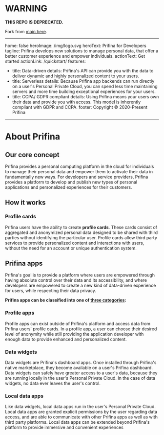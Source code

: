 # WARNING
**THIS REPO IS DEPRECATED.**

Fork from [main here](https://github.com/libertyequalitydata/prifina-dev-docs).

---
home: false
heroImage: /img/logo.svg
heroText: Prifina for Developers
tagline: Prifina develops new solutions to manage personal data, that offer a better customer experience and empower individuals.
actionText: Get started
actionLink: /quickstart/
features:
- title: Data-driven
  details: Prifina's API can provide you with the data to deliver dynamic and highly personalized content to your users.
- title: Serverless
  details: Because Prifina app backends can run directly on a user's Personal Private Cloud, you can spend less time maintaining servers and more time building exceptional experiences for your users.
- title: CCPA/ GDPR compliant
  details: Using Prifina means your users own their data and provide you with access. This model is inherently compliant with GDPR and CCPA.
footer: Copyright © 2020-Present Prifina
---
# About Prifina
## Our core concept
Prifina provides a personal computing platform in the cloud for individuals to manage their personal data and empower them to activate their data in fundamentally new ways. For developers and service providers, Prifina provides a platform to develop and publish new types of personal applications and personalized experiences for their customers.
## How it works
### Profile cards
Prifina users have the ability to create **profile cards**. These cards consist of aggregated and anonymized personal data designed to be shared with third parties without identifying the particular user. Profile cards allow third party services to provide personalized content and interactions with users, without the need for an account or unique authentication system.

## Prifina apps
Prifina's goal is to provide a platform where users are empowered through having absolute control over their data and its accessibility, and where developers are empowered to create a new kind of data-driven experience for users, while respecting their data privacy.

**Prifina apps can be classified into one of [three categories](https://medium.com/prifina/build-3-types-of-data-apps-with-prifina-7db735e14590):**

### Profile apps
Profile apps can exist outside of Prifina's platform and access data from Prifina users' profile cards. In a profile app, a user can choose their desired level of anonymity while still providing the application developer with enough data to provide enhanced and personalized content.
### Data widgets
Data widgets are Prifina's dashboard apps. Once installed through Prifina's native marketplace, they become available on a user's Prifina dashboard. Data widgets can safely have greater access to a user's data, because they are running locally in the user's Personal Private Cloud. In the case of data widgets, no data ever leaves the user's control.
### Local data apps
Like data widgets, local data apps run in the user's Personal Private Cloud. Local data apps are granted explicit permissions by the user regarding data access, and are able to communicate with other Prifina apps as well as with third party platforms. Local data apps can be extended beyond Prifina's platform to provide immersive and convenient experiences 
